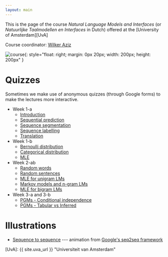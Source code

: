 ```yaml
---
layout: main
---
```


This is the page of the course *Natural Language Models and Interfaces* (or *Natuurlijke Taalmodellen en Interfaces* in Dutch) offered at the [University of Amsterdam][UvA]

Course coordinator: [Wilker Aziz](//wilkeraziz.github.io) 

![course](img/qr.jpg){: style="float: right; margin: 0px 20px; width: 200px; height: 200px" }


# Quizzes

Sometimes we make use of anonymous quizzes (through Google forms) to make the lectures more interactive.

* Week 1-a
    * [Introduction](https://goo.gl/forms/wMyYwvVAfOL6EW2c2)
    * [Sequential prediction](https://goo.gl/forms/3C2mSDZ0ZCr49yei1)
    * [Sequence segmentation](https://goo.gl/forms/DBQdQFYt9PgHxD3D2)
    * [Sequence labelling](https://goo.gl/forms/FgzvQ7Sf6DT4lS1y1)
    * [Translation](https://goo.gl/forms/ssULqmOuJzSR44CJ3)
* Week 1-b
    * [Bernoulli distribution](https://goo.gl/forms/5UzATMi5tod5JuLl1)
    * [Categorical distribution](https://goo.gl/forms/uMtrS52lpC9BBlG42)
    * [MLE](https://goo.gl/forms/wH89cSRe5jF1tQrL2)
* Week 2-ab
    * [Random words](https://goo.gl/forms/j07X6gmjshMIYeWy1)
    * [Random sentences](https://goo.gl/forms/YgtsHmFcdcokEH6I2)
    * [MLE for unigram LMs](https://goo.gl/forms/NQXNo7J6EbbRkmC42)
    * [Markov models and n-gram LMs](https://goo.gl/forms/w3dAebF1XiPxWIC63)
    * [MLE for bigram LMs](https://goo.gl/forms/nnTtaqnf6YqqBTFB3)
* Week 3-a and 3-b
    * [PGMs - Conditional independence](//docs.google.com/forms/d/e/1FAIpQLSeXIqA1aZYPS29TrXYpblA9OCx7IqreqPbTwflSmGUSxQe7zg/viewform?usp=sf_link)
    * [PGMs - Tabular vs Inferred](//docs.google.com/forms/d/e/1FAIpQLSfcTHXH8FpTCc9TpWaXJd9tdtVPc4vMVUDWefro4GxB_9tA_g/viewform?usp=sf_link)


# Illustrations

* [Sequence to sequence](img/seq2seq.gif) --- animation from [Google's seq2seq framework](https://github.com/google/seq2seq)



[UvA]: {{ site.uva_url }} "Universiteit van Amsterdam"
